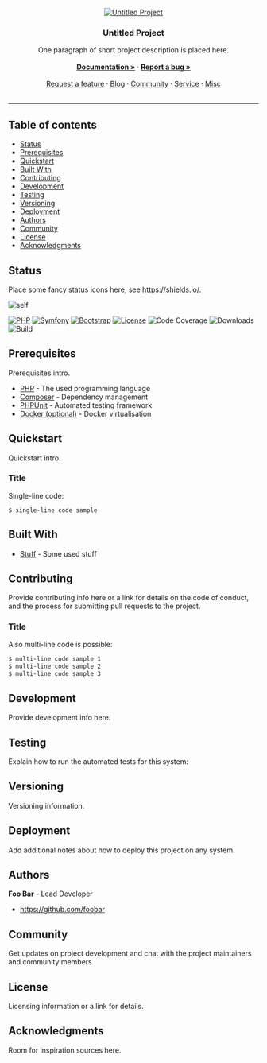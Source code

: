 <p align="center"><a href="https://github.com/foobar/untitled-project" target="_blank"><img src="https://dummyimage.com/96x96/888/fff&text=Untitled" alt="Untitled Project"></a></p><h3 align="center">Untitled Project</h3><p align="center">One paragraph of short project description is placed here.<br/><br/><a href="doc/" target="_blank"><strong>Documentation »</strong></a> · <a href="issues/new" target="_blank"><strong>Report a bug »</strong></a><br/><br/><a href="http://foo.net/feature/new" target="_blank">Request a feature</a> · <a href="http://foo.net/blog" target="_blank">Blog</a> · <a href="http://foo.net/community" target="_blank">Community</a> · <a href="http://foo.net/service" target="_blank">Service</a> · <a href="http://foo.net/misc" target="_blank">Misc</a><br/><br/></p><hr>

## Table of contents

- [Status](#status)
- [Prerequisites](#prerequisites)
- [Quickstart](#quickstart)
- [Built With](#built_with)
- [Contributing](#contributing)
- [Development](#development)
- [Testing](#testing)
- [Versioning](#versioning)
- [Deployment](#deployment)
- [Authors](#authors)
- [Community](#community)
- [License](#license)
- [Acknowledgments](#acknowledgments)

## Status

Place some fancy status icons here, see https://shields.io/.

![self](https://img.shields.io/badge/foobar/untitled--project-0.0.1-322d2d.svg?&style=for-the-badge)

[![PHP](https://img.shields.io/badge/PHP-7.2-8892BF.svg?style=flat-square)](http://php.net/)
[![Symfony](https://img.shields.io/badge/Symfony-3.4-000000.svg?style=flat-square)](http://symfony.com/)
[![Bootstrap](https://img.shields.io/badge/Bootstrap-4.1-563d7c.svg?style=flat-square)](http://getbootstrap.com/)
[![License](https://img.shields.io/badge/License-MIT-1284bf.svg?style=flat-square)](LICENSE)
![Code Coverage](https://img.shields.io/badge/CodeCoverage-95/100-green.svg?style=flat-square)
![Downloads](https://img.shields.io/badge/Downloads-3.4M-red.svg?style=flat-square)
![Build](https://img.shields.io/badge/build-n/a-cc0000.svg?style=flat-square)

## Prerequisites

Prerequisites intro.

* [PHP](https://www.php.net/) - The used programming language
* [Composer](https://www.getcomposer.org/) - Dependency management
* [PHPUnit](https://phpunit.de/) - Automated testing framework
* [Docker (optional)](https://docker.io/) - Docker virtualisation

## Quickstart

Quickstart intro.

### Title

Single-line code:

```$ single-line code sample```

## Built With

* [Stuff](http://foo) - Some used stuff

## Contributing

Provide contributing info here or a link for details on the code of conduct, and the process for submitting pull requests to the project.

### Title

Also multi-line code is possible:

```bash
$ multi-line code sample 1
$ multi-line code sample 2
$ multi-line code sample 3
```

## Development

Provide development info here.

## Testing

Explain how to run the automated tests for this system:

## Versioning

Versioning information.

## Deployment

Add additional notes about how to deploy this project on any system.

## Authors

**Foo Bar** - Lead Developer
- <https://github.com/foobar>

## Community

Get updates on project development and chat with the project maintainers and community members.

## License

Licensing information or a link for details.

## Acknowledgments

Room for inspiration sources here.

